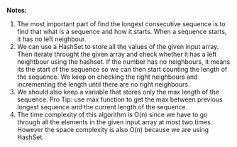 **Notes:**

1. The most important part of find the longest consecutive sequence is to find that what is a sequence and how it starts. When a sequence starts, it has no left neighbour.
2. We can use a HashSet to store all the values of the given input array. Then iterate throught the given array and check whether it has a left neightbour using the hashset. If the number has no neighbours, it means its the start of the sequence so we can then start counting the length of the sequence. We keep on checking the right neighbours and incrementing the length until there are no right neighbours.
3. We should also keep a variable that stores only the max length of the sequence. Pro Tip: use max function to get the max between previous longest sequence and the current length of the sequence.
4. The time complexity of this algorithm is O(n) since we have to go through all the elements in the given input array at most two times. However the space complexity is also O(n) because we are using HashSet.
